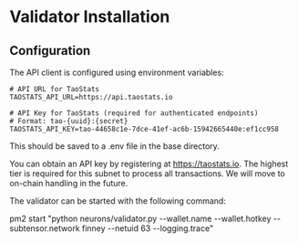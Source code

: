 # Validator Installation

## Configuration

The API client is configured using environment variables:

```
# API URL for TaoStats
TAOSTATS_API_URL=https://api.taostats.io

# API Key for TaoStats (required for authenticated endpoints)
# Format: tao-{uuid}:{secret}
TAOSTATS_API_KEY=tao-44658c1e-7dce-41ef-ac6b-15942665440e:ef1cc958
```

This should be saved to a .env file in the base directory. 

You can obtain an API key by registering at https://taostats.io. The highest tier is required for this subnet to process all transactions. We will move to on-chain handling in the future.

The validator can be started with the following command:

pm2 start "python neurons/validator.py --wallet.name <NAME> --wallet.hotkey <HOTKEY> --subtensor.network finney --netuid 63 --logging.trace"
